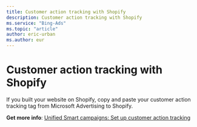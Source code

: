 ```yaml
---
title: Customer action tracking with Shopify
description: Customer action tracking with Shopify
ms.service: "Bing-Ads"
ms.topic: "article"
author: eric-urban
ms.author: eur
---
```


# Customer action tracking with Shopify

If you built your website on Shopify, copy and paste your customer action tracking tag from Microsoft Advertising to Shopify.

**Get more info**: [Unified Smart campaigns: Set up customer action tracking](../hlp_DMC_CONC_CAT_Intro.md)


